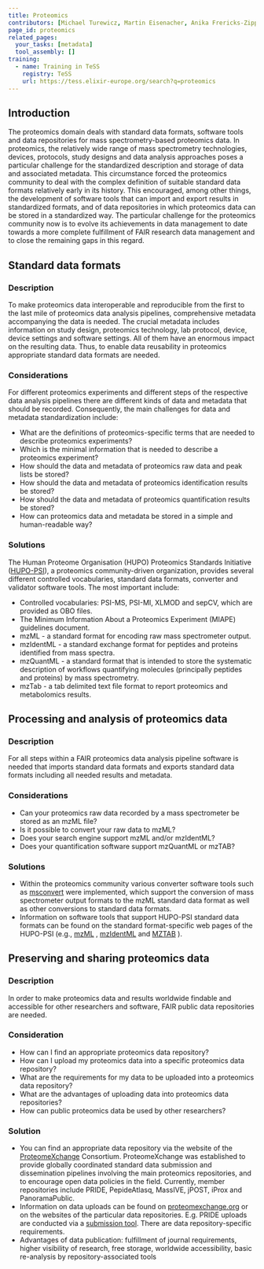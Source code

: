 ```yaml
---
title: Proteomics
contributors: [Michael Turewicz, Martin Eisenacher, Anika Frericks-Zipper, Ulrike Wittig]
page_id: proteomics
related_pages: 
  your_tasks: [metadata]
  tool_assembly: []
training:
  - name: Training in TeSS
    registry: TeSS
    url: https://tess.elixir-europe.org/search?q=proteomics
---
```



## Introduction

The proteomics domain deals with standard data formats, software tools and data repositories for mass spectrometry-based proteomics data. In proteomics, the relatively wide range of mass spectrometry technologies, devices, protocols, study designs and data analysis approaches poses a particular challenge for the standardized description and storage of data and associated metadata. This circumstance forced the proteomics community to deal with the complex definition of suitable standard data formats relatively early in its history. This encouraged, among other things, the development of software tools that can import and export results in standardized formats, and of data repositories in which proteomics data can be stored in a standardized way. The particular challenge for the proteomics community now is to evolve its achievements in data management to date towards a more complete fulfillment of FAIR research data management and to close the remaining gaps in this regard.

## Standard data formats
 
### Description
To make proteomics data interoperable and reproducible from the first to the last mile of proteomics data analysis pipelines, comprehensive metadata accompanying the data is needed. The crucial metadata includes information on study design, proteomics technology, lab protocol, device, device settings and software settings. All of them have an enormous impact on the resulting data. Thus, to enable data reusability in proteomics appropriate standard data formats are needed.

### Considerations

For different proteomics experiments and different steps of the respective data analysis pipelines there are different kinds of data and metadata that should be recorded. Consequently, the main challenges for data and metadata standardization include:
- What are the definitions of proteomics-specific terms that are needed to describe proteomics experiments?
- Which is the minimal information that is needed to describe a proteomics experiment?
- How should the data and metadata of proteomics raw data and peak lists be stored?
- How should the data and metadata of proteomics identification results be stored? 
- How should the data and metadata of proteomics quantification results be stored?
- How can proteomics data and metadata be stored in a simple and human-readable way? 


### Solutions
The Human Proteome Organisation (HUPO) Proteomics Standards Initiative ([HUPO-PSI](https://www.psidev.info/)), a proteomics community-driven organization, provides several different controlled vocabularies, standard data formats, converter and validator software tools. The most important include:
- Controlled vocabularies: PSI-MS, PSI-MI, XLMOD and sepCV, which are provided as OBO files.
- The Minimum Information About a Proteomics Experiment (MIAPE) guidelines document.
- mzML  - a standard format for encoding raw mass spectrometer output.
- mzIdentML - a standard exchange format for peptides and proteins identified from mass spectra.
- mzQuantML - a standard format that is intended to store the systematic description of workflows quantifying molecules (principally peptides and proteins) by mass spectrometry.
- mzTab - a tab delimited text file format to report proteomics and metabolomics results.
 

## Processing and analysis of proteomics data

### Description
For all steps within a FAIR proteomics data analysis pipeline software is needed that imports standard data formats and exports standard data formats including all needed results and metadata.

### Considerations 
- Can your proteomics raw data recorded by a mass spectrometer be stored as an mzML file? 
- Is it possible to convert your raw data to mzML?
- Does your search engine support mzML and/or mzIdentML?
- Does your quantification software support mzQuantML or mzTAB?


### Solutions
- Within the proteomics community various converter software tools such as [msconvert](https://proteowizard.sourceforge.io/tools.shtml) were implemented, which support the conversion of mass spectrometer output formats to the mzML standard data format as well as other conversions to standard data formats.
- Information on software tools that support HUPO-PSI standard data formats can be found on the standard format-specific web pages of the HUPO-PSI (e.g., [mzML](https://www.psidev.info/mzML) , [mzIdentML](https://www.psidev.info/mzidentml) and [MZTAB](https://www.psidev.info/mztab) ).



## Preserving and sharing proteomics data

### Description
In order to make proteomics data and results worldwide findable and accessible for other researchers and software, FAIR public data repositories are needed. 

### Consideration
- How can I find an appropriate proteomics data repository?
- How can I upload my proteomics data into a specific proteomics data repository?
- What are the requirements for my data to be uploaded into a proteomics data repository?
- What are the advantages of uploading data into proteomics data repositories?
- How can public proteomics data be used by other researchers?


### Solution
- You can find an appropriate data repository via the website of the [ProteomeXchange](http://www.proteomexchange.org/) Consortium. ProteomeXchange was established to provide globally coordinated standard data submission and dissemination pipelines involving the main proteomics repositories, and to encourage open data policies in the field. Currently, member repositories include PRIDE, PepideAtlasq, MassIVE, jPOST, iProx and PanoramaPublic.
- Information on data uploads can be found on [proteomexchange.org](http://www.proteomexchange.org/submission) or on the websites of the particular data repositories. E.g. PRIDE uploads are conducted via a [submission tool](https://www.ebi.ac.uk/pride/markdownpage/pridesubmissiontool). There are data repository-specific requirements.
- Advantages of data publication: fulfillment of journal requirements, higher visibility of research, free storage, worldwide accessibility, basic re-analysis by repository-associated tools

